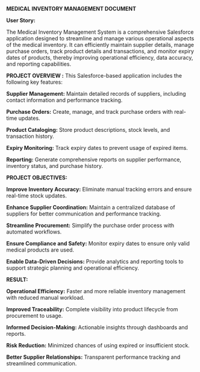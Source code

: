 **MEDICAL INVENTORY MANAGEMENT DOCUMENT**

**User Story:**

The Medical Inventory Management System is a comprehensive Salesforce application designed to streamline and manage various operational aspects of the medical inventory. It can efficiently maintain supplier details, manage purchase orders, track product details and transactions, and monitor expiry dates of products, thereby improving operational efficiency, data accuracy, and reporting capabilities. 

**PROJECT OVERVIEW :**
This Salesforce-based application includes the following key features:

**Supplier Management:** Maintain detailed records of suppliers, including contact information and performance tracking.

**Purchase Orders:** Create, manage, and track purchase orders with real-time updates.

**Product Cataloging:** Store product descriptions, stock levels, and transaction history.

**Expiry Monitoring:** Track expiry dates to prevent usage of expired items.

**Reporting:** Generate comprehensive reports on supplier performance, inventory status, and purchase history.

**PROJECT OBJECTIVES:**

**Improve Inventory Accuracy:** Eliminate manual tracking errors and ensure real-time stock updates.

**Enhance Supplier Coordination:** Maintain a centralized database of suppliers for better communication and performance tracking.

**Streamline Procurement:** Simplify the purchase order process with automated workflows.

**Ensure Compliance and Safety:** Monitor expiry dates to ensure only valid medical products are used.

**Enable Data-Driven Decisions:** Provide analytics and reporting tools to support strategic planning and operational efficiency.

**RESULT:**

**Operational Efficiency:** Faster and more reliable inventory management with reduced manual workload.

**Improved Traceability:** Complete visibility into product lifecycle from procurement to usage.

**Informed Decision-Making:** Actionable insights through dashboards and reports.

**Risk Reduction:** Minimized chances of using expired or insufficient stock.

**Better Supplier Relationships:** Transparent performance tracking and streamlined communication.
